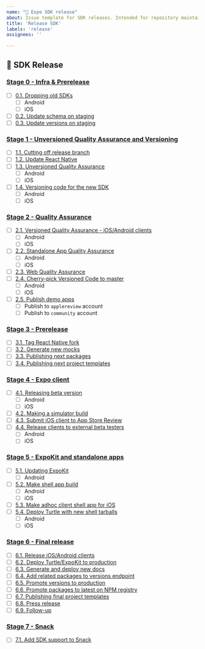 ```yaml
---
name: "🎢 Expo SDK release"
about: Issue template for SDK releases. Intended for repository maintainers only.
title: 'Release SDK'
labels: 'release'
assignees: ''

---
```


## 🎢 SDK Release

### [Stage 0 - Infra &amp; Prerelease](https://git.io/JeKCx#stage-0---infra--prerelease)

- [ ] [0.1. Dropping old SDKs](https://git.io/JeKCx#01-dropping-old-sdks)
  - [ ] Android
  - [ ] iOS
- [ ] [0.2. Update schema on staging](https://git.io/JeKCx#02-update-schema-on-staging)
- [ ] [0.3. Update versions on staging](https://git.io/JeKCx#03-update-versions-on-staging)

### [Stage 1 - Unversioned Quality Assurance and Versioning](https://git.io/JeKCx#stage-1---unversioned-quality-assurance-and-versioning)

- [ ] [1.1. Cutting off release branch](https://git.io/JeKCx#11-cutting-off-release-branch)
- [ ] [1.2. Update React Native](https://git.io/JeKCx#12-update-react-native)
- [ ] [1.3. Unversioned Quality Assurance](https://git.io/JeKCx#13-unversioned-quality-assurance)
  - [ ] Android
  - [ ] iOS
- [ ] [1.4. Versioning code for the new SDK](https://git.io/JeKCx#14-versioning-code-for-the-new-sdk)
  - [ ] Android
  - [ ] iOS
### [Stage 2 - Quality Assurance](https://git.io/JeKCx#stage-2---quality-assurance)

- [ ] [2.1. Versioned Quality Assurance - iOS/Android clients](https://git.io/JeKCx#21-versioned-quality-assurance---iosandroid-clients)
  - [ ] Android
  - [ ] iOS
- [ ] [2.2. Standalone App Quality Assurance](https://git.io/JeKCx#22-standalone-app-quality-assurance)
  - [ ] Android
  - [ ] iOS
- [ ] [2.3. Web Quality Assurance](https://git.io/JeKCx#23-web-quality-assurance)
- [ ] [2.4. Cherry-pick Versioned Code to master](https://git.io/JeKCx#24-cherry-pick-versioned-code-to-master)
  - [ ] Android
  - [ ] iOS
- [ ] [2.5. Publish demo apps](https://git.io/JeKCx#25-publish-demo-apps)
	- [ ] Publish to `applereview` account
	- [ ] Publish to `community` account

### [Stage 3 - Prerelease](https://git.io/JeKCx#stage-3---prerelease)

- [ ] [3.1. Tag React Native fork](https://git.io/JeKCx#31-tag-react-native-fork)
- [ ] [3.2. Generate new mocks](https://git.io/JeKCx#32-generate-new-mocks)
- [ ] [3.3. Publishing next packages](https://git.io/JeKCx#33-publishing-next-packages)
- [ ] [3.4. Publishing next project templates](https://git.io/JeKCx#34-publishing-next-project-templates)

### [Stage 4 - Expo client](https://git.io/JeKCx#stage-4---expo-client)

- [ ] [4.1. Releasing beta version](https://git.io/JeKCx#41-releasing-beta-version)
  - [ ] Android
  - [ ] iOS
- [ ] [4.2. Making a simulator build](https://git.io/JeKCx#42-making-a-simulator-build)
- [ ] [4.3. Submit iOS client to App Store Review](https://git.io/JeKCx#43-submit-ios-client-to-app-store-review)
- [ ] [4.4. Release clients to external beta testers](https://git.io/JeKCx#44-release-clients-to-external-beta-testers)
  - [ ] Android
  - [ ] iOS

### [Stage 5 - ExpoKit and standalone apps](https://git.io/JeKCx#stage-5---expokit-and-standalone-apps)

- [ ] [5.1. Updating ExpoKit](https://git.io/JeKCx#51-updating-expokit)
  - [ ] Android
- [ ] [5.2. Make shell app build](https://git.io/JeKCx#52-make-shell-app-build)
  - [ ] Android
  - [ ] iOS
- [ ] [5.3. Make adhoc client shell app for iOS](https://git.io/JeKCx#53-make-adhoc-client-shell-app-for-ios)
- [ ] [5.4. Deploy Turtle with new shell tarballs](https://git.io/JeKCx#54-deploy-turtle-with-new-shell-tarballs)
  - [ ] Android
  - [ ] iOS

### [Stage 6 - Final release](https://git.io/JeKCx#stage-6---final-release)

- [ ] [6.1. Release iOS/Android clients](https://git.io/JeKCx#61-release-iosandroid-clients)
- [ ] [6.2. Deploy Turtle/ExpoKit to production](https://git.io/JeKCx#62-deploy-turtleexpokit-to-production)
- [ ] [6.3. Generate and deploy new docs](https://git.io/JeKCx#63-generate-and-deploy-new-docs)
- [ ] [6.4. Add related packages to versions endpoint](https://git.io/JeKCx#64-add-related-packages-to-versions-endpoint)
- [ ] [6.5. Promote versions to production](https://git.io/JeKCx#65-promote-versions-to-production)
- [ ] [6.6. Promote packages to latest on NPM registry](https://git.io/JeKCx#66-promote-packages-to-latest-on-npm-registry)
- [ ] [6.7. Publishing final project templates](https://git.io/JeKCx#67-publishing-final-project-templates)
- [ ] [6.8. Press release](https://git.io/JeKCx#68-press-release)
- [ ] [6.9. Follow-up](https://git.io/JeKCx#69-follow-up)

### [Stage 7 - Snack](https://git.io/JeKCx#stage-7---snack)

- [ ] [7.1. Add SDK support to Snack](https://git.io/JeKCx#71-add-sdk-support-to-snack)
